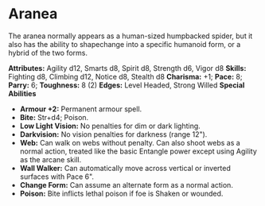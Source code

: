# Aranea

The aranea normally appears as a human-sized humpbacked spider, but
it also has the ability to shapechange into a specific humanoid form, or
a hybrid of the two forms.

**Attributes:** Agility d12, Smarts d8, Spirit d8, Strength d6, Vigor
d8
**Skills:** Fighting d8, Climbing d12, Notice d8, Stealth d8
**Charisma:** +1; **Pace:** 8; **Parry:** 6; **Toughness:** 8 (2)
**Edges:** Level Headed, Strong Willed
**Special Abilities**

- **Armour +2:** Permanent armour spell.
- **Bite:** Str+d4; Poison.
- **Low Light Vision:** No penalties for dim or dark lighting.
- **Darkvision:** No vision penalties for darkness (range 12").
- **Web:** Can walk on webs without penalty. Can also shoot webs as a
normal action, treated like the basic Entangle power except using
Agility as the arcane skill.
- **Wall Walker:** Can automatically move across vertical or inverted
surfaces with Pace 6".
- **Change Form:** Can assume an alternate form as a normal action.
- **Poison:** Bite inflicts lethal poison if foe is Shaken or wounded.

